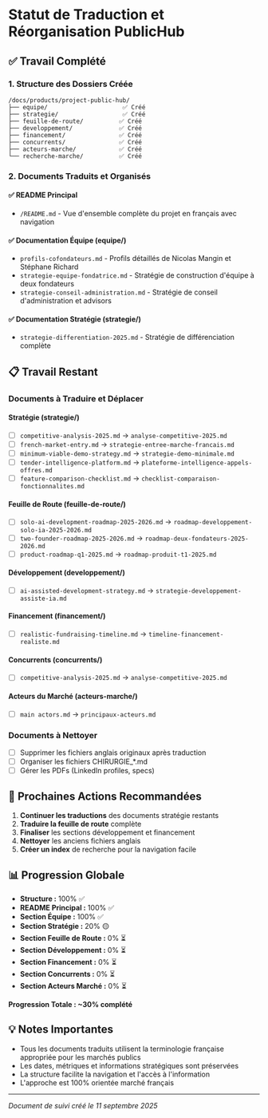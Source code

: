 # Statut de Traduction et Réorganisation PublicHub

## ✅ Travail Complété

### 1. Structure des Dossiers Créée
```
/docs/products/project-public-hub/
├── equipe/                     ✅ Créé
├── strategie/                  ✅ Créé
├── feuille-de-route/          ✅ Créé
├── developpement/             ✅ Créé
├── financement/               ✅ Créé
├── concurrents/               ✅ Créé
├── acteurs-marche/            ✅ Créé
└── recherche-marche/          ✅ Créé
```

### 2. Documents Traduits et Organisés

#### ✅ README Principal
- `/README.md` - Vue d'ensemble complète du projet en français avec navigation

#### ✅ Documentation Équipe (equipe/)
- `profils-cofondateurs.md` - Profils détaillés de Nicolas Mangin et Stéphane Richard
- `strategie-equipe-fondatrice.md` - Stratégie de construction d'équipe à deux fondateurs
- `strategie-conseil-administration.md` - Stratégie de conseil d'administration et advisors

#### ✅ Documentation Stratégie (strategie/)
- `strategie-differentiation-2025.md` - Stratégie de différenciation complète

## 📋 Travail Restant

### Documents à Traduire et Déplacer

#### Stratégie (strategie/)
- [ ] `competitive-analysis-2025.md` → `analyse-competitive-2025.md`
- [ ] `french-market-entry.md` → `strategie-entree-marche-francais.md`
- [ ] `minimum-viable-demo-strategy.md` → `strategie-demo-minimale.md`
- [ ] `tender-intelligence-platform.md` → `plateforme-intelligence-appels-offres.md`
- [ ] `feature-comparison-checklist.md` → `checklist-comparaison-fonctionnalites.md`

#### Feuille de Route (feuille-de-route/)
- [ ] `solo-ai-development-roadmap-2025-2026.md` → `roadmap-developpement-solo-ia-2025-2026.md`
- [ ] `two-founder-roadmap-2025-2026.md` → `roadmap-deux-fondateurs-2025-2026.md`
- [ ] `product-roadmap-q1-2025.md` → `roadmap-produit-t1-2025.md`

#### Développement (developpement/)
- [ ] `ai-assisted-development-strategy.md` → `strategie-developpement-assiste-ia.md`

#### Financement (financement/)
- [ ] `realistic-fundraising-timeline.md` → `timeline-financement-realiste.md`

#### Concurrents (concurrents/)
- [ ] `competitive-analysis-2025.md` → `analyse-competitive-2025.md`

#### Acteurs du Marché (acteurs-marche/)
- [ ] `main actors.md` → `principaux-acteurs.md`

### Documents à Nettoyer
- [ ] Supprimer les fichiers anglais originaux après traduction
- [ ] Organiser les fichiers CHIRURGIE_*.md
- [ ] Gérer les PDFs (LinkedIn profiles, specs)

## 🎯 Prochaines Actions Recommandées

1. **Continuer les traductions** des documents stratégie restants
2. **Traduire la feuille de route** complète
3. **Finaliser** les sections développement et financement
4. **Nettoyer** les anciens fichiers anglais
5. **Créer un index** de recherche pour la navigation facile

## 📊 Progression Globale

- **Structure :** 100% ✅
- **README Principal :** 100% ✅
- **Section Équipe :** 100% ✅
- **Section Stratégie :** 20% 🟡
- **Section Feuille de Route :** 0% ⏳
- **Section Développement :** 0% ⏳
- **Section Financement :** 0% ⏳
- **Section Concurrents :** 0% ⏳
- **Section Acteurs Marché :** 0% ⏳

**Progression Totale : ~30% complété**

## 💡 Notes Importantes

- Tous les documents traduits utilisent la terminologie française appropriée pour les marchés publics
- Les dates, métriques et informations stratégiques sont préservées
- La structure facilite la navigation et l'accès à l'information
- L'approche est 100% orientée marché français

---

*Document de suivi créé le 11 septembre 2025*